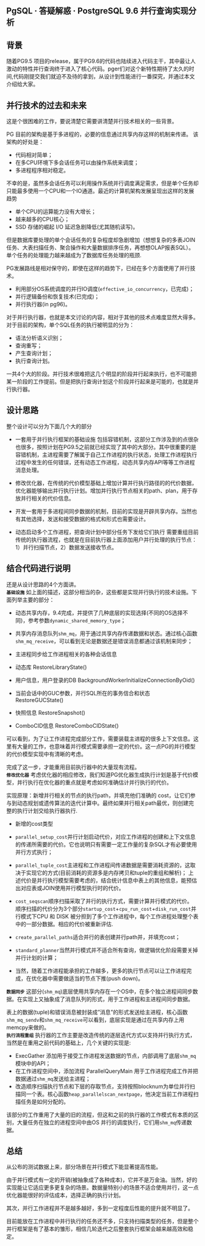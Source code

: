 ## PgSQL · 答疑解惑 · PostgreSQL 9.6 并行查询实现分析


    
## 背景


随着PG9.5 项目的release，属于PG9.6的代码也陆续进入代码主干，其中最让人激动的特性并行查询终于进入了核心代码。pger们对这个新特性期待了太久的时间,代码刚提交我们就迫不及待的拿到，从设计到性能进行一番探究，并通过本文介绍给大家。  

## 并行技术的过去和未来


这是个很困难的工作，要说清楚它需要讲清楚并行技术相关的一些背景。  


PG 目前的架构是基于多进程的，必要的信息通过共享内存这样的机制来传递。
该架构的好处是：  


* 代码相对简单；
* 在多CPU环境下多会话任务可以由操作系统来调度；
* 多进程程序相对稳定。



不幸的是，虽然多会话任务可以利用操作系统并行调度满足需求，但是单个任务却只能最多使用一个CPU和一个IO通道。最近的计算机架构发展呈现出这样的发展趋势  


* 单个CPU的运算能力没有大增长；
* 越来越多的CPU核心；
* SSD 存储的崛起 I/O 延迟急剧降低(尤其随机读写)。



但是数据库要处理的单个会话任务的复杂程度却急剧增加（想想复杂的多表JOIN任务、大表扫描任务、聚合操作和大量数据排序任务，再想想OLAP报表SQL）。单个任务的处理能力越来越成为了数据库任务处理的瓶颈.  


PG发展路线是相对保守的，即使在这样的趋势下，已经在多个方面使用了并行技术。  


* 利用部分OS系统调度的并行IO调度(`effective_io_concurrency`，已完成)；
* 并行逻辑备份和恢复技术(已完成)；
* 并行执行器(in pg96)。



对于并行执行器，也就是本文讨论的内容，相对于其他的技术点难度显然大得多。
对于目前的架构，单个SQL任务的执行被明显的分为：  


* 语法分析语义识别；
* 查询重写；
* 产生查询计划；
* 执行查询计划。



一共4个大的阶段。并行技术很难把这几个明显的阶段并行起来执行，也不可能把某一阶段的工作提前。但是把执行查询计划这个阶段并行起来是可能的，也就是并行执行器。  

## 设计思路


整个设计可以分为下面几个大的部分  


* 一套用于并行执行框架的基础设施
包括容错机制，这部分工作涉及到的点很杂也很多，按照计划在PG9.5之前就已经实现了其中的大部分。其中很重要的是容错机制，主进程需要了解属于自己工作进程的执行状态，处理工作进程执行过程中发生的任何错误，还有动态工作进程，动态共享内存API等等工作进程消息处理。  

  
* 修改优化器，在传统的代价模型基础上增加计算并行执行路径的的代价数据，优化器能够输出并行执行计划。增加并行执行节点相关的path、plan，用于存放并行相关的代价信息。  

  
* 开发一套用于多进程间同步数据的机制，目前的实现是开辟共享内存。当然也有其他选择，发送和接受数据的格式和形式也需要设计。  

  
* 动态启动多个工作进程，把查询计划中部分任务下发给它们执行
需要重组目前传统的执行器流程，也就是在目前执行器上面添加用户并行处理的执行节点：1）并行扫描节点，2）数据发送接收节点。  


## 结合代码进行说明


还是从设计思路的4个方面讲。   **`基础设施`** 如上面的描述，这部分相当的杂，这些都是实现并行执行的技术设施。下面列举主要的部分：  


* 动态共享内存，9.4完成，并提供了几种底层的实现选择(不同的OS选择不同)，参考参数`dynamic_shared_memory_type`；
* 共享内存消息队列`shm_mq`，用于通过共享内存传递数据和状态。通过核心函数`shm_mq_receive`，可以看到无论是数据还是错误消息都通过该机制来同步；
* 主进程同步给工作进程相关的各种会话信息
  

* 动态库 RestoreLibraryState()
* 用户信息，用户登录的DB BackgroundWorkerInitializeConnectionByOid()
* 当前会话中的GUC参数，并行SQL所在的事务信合和状态 RestoreGUCState()
* 快照信息 RestoreSnapshot()
* ComboCID信息 RestoreComboCIDState()
    



可以看到，为了让工作进程完成部分工作，需要装载主进程的很多上下文信息。这里有大量的工作，也意味着并行模式需要承担一定的代价。这一点PG的并行模型的代价模型实现中有清晰的考虑。  


完成了这一步，才能重用目前执行器中的大量现有流程。   **`修改优化器`** 考虑优化器的相应修改，我们知道PG优化器生成执行计划是基于代价模型，并行执行在优化器的重点就是考虑如何准确估计并行执行的代价。  


实现原理：新增并行相关的节点的执行path，并填充他们准确的 cost，让它们参与到动态规划或遗传算法的迭代计算中。最终如果并行相关path最优，则创建完整的执行计划交给执行器执行.  


* 新增的cost类型
  

* `parallel_setup_cost`并行计划启动代价，对应工作进程的创建和上下文信息的传递所需要的代价。它也说明只有需要一定工作量的复杂SQL才有必要使用并行方式执行；
* `parallel_tuple_cost`主进程和工作进程间传递数据是需要消耗资源的，这取决于实现它的方式(目前消耗的资源多是内存拷贝和tuple的重组和解析)；
上述代价是并行执行模型需要考虑的，结合统计信息中表上的其他信息，能预估出对应表或JOIN使用并行模型执行时的代价。
    

  
* `cost_seqscan`顺序扫描采取了并行的执行方式，需要计算并行模式的代价。
顺序扫描的代价分为3个部分`startup_cost`+`cpu_run_cost`+`disk_run_cost`并行模式下CPU 和 DISK 被分担到了多个工作进程中，每个工作进程处理整个表中的一部分数据。相应的代价被重新评估.
  

* `create_parallel_paths`适合并行的表创建并行path并，并填充cost；
* `standard_planner`当然并行模式并不适合所有查询，做逻辑优化阶段需要关掉并行计划的计算；
* 当然，随着工作进程能承担的工作越多，更多的执行节点可以让工作进程完成，在优化器中需要做适当的节点下推(push down)。
    

 **`数据同步`** 这部分(`shm_mq`)底层使用共享内存在一个OS中，在多个独立进程间同步数据。在实现上又抽象成了消息队列的形式，用于工作进程和主进程间同步数据。  


表上的数据(tuple)和错误消息被封装成”消息”的形式发送给主进程，核心函数`shm_mq_sendv`和`shm_mq_receive`可以看到，底层实现是通过在共享内存上用memcpy来做的。   **`执行流程重组`** 执行器的工作主要是改造传统的逐层迭代方式以支持并行执行方式，当然是在重用之前代码的基础上，几个关键的实现是:  


* ExecGather 添加用于接受工作进程发送数据的节点，内部调用了底层`shm_mq`模块中的API；
* 在工作进程空间中，添加流程 ParallelQueryMain 用于工作进程完成工作并把数据通过`shm_mq`发送给主进程；
* 改造顺序扫描执行节点和下层的存取节点，支持按照blocknum为单位并行扫描同一个表。核心函数`heap_parallelscan_nextpage`，他决定当前工作进程扫描任务是如何分配的。



该部分的工作重用了大量的旧的流程，但这和之前的执行器的工作模式有本质的区别，大量任务在独立的进程空间中由OS 并行的调度执行，它们用`shm_mq`传递数据。  

## 总结


从公布的测试数据上来，部分场景在并行模式下能显著提高性能。  


由于并行模式有一定的开销(被抽象成了各种成本)，它并不是万金油。当然，好的实现能让它适应更多更复杂的场景。数据量特别小的场景不适合使用并行，这一点优化器能很好的评估成本，选择正确的执行计划。  


其次，并行工作进程并不是越多越好，多到一定程度后性能的提升就不明显了。  


目前能放在工作进程中并行执行的任务还不多，只支持扫描类型的任务，但是整个并行框架是有了基本的雏形，相信几轮迭代之后整套执行框架会越来越高效和稳定。  

